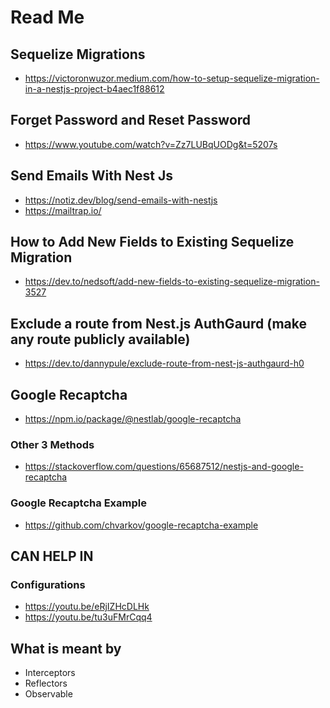 # Read Me

## Sequelize Migrations

- <https://victoronwuzor.medium.com/how-to-setup-sequelize-migration-in-a-nestjs-project-b4aec1f88612>

## Forget Password and Reset Password

- <https://www.youtube.com/watch?v=Zz7LUBqUODg&t=5207s>

## Send Emails With Nest Js

- <https://notiz.dev/blog/send-emails-with-nestjs>
- <https://mailtrap.io/>

## How to Add New Fields to Existing Sequelize Migration

- <https://dev.to/nedsoft/add-new-fields-to-existing-sequelize-migration-3527>

## Exclude a route from Nest.js AuthGaurd (make any route publicly available)

- <https://dev.to/dannypule/exclude-route-from-nest-js-authgaurd-h0>

## Google Recaptcha

- <https://npm.io/package/@nestlab/google-recaptcha>

### Other 3 Methods

- <https://stackoverflow.com/questions/65687512/nestjs-and-google-recaptcha>

### Google Recaptcha Example

- <https://github.com/chvarkov/google-recaptcha-example>

## CAN HELP IN

### Configurations

- <https://youtu.be/eRjIZHcDLHk>
- <https://youtu.be/tu3uFMrCqq4>

## What is meant by

- Interceptors
- Reflectors
- Observable
